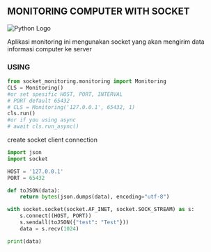 ## MONITORING COMPUTER WITH SOCKET
![Python Logo](https://www.python.org/static/community_logos/python-logo.png "Sample inline image")

Aplikasi monitoring ini mengunakan socket yang akan mengirim data informasi computer ke server


### USING
```python
from socket_monitoring.monitoring import Monitoring
CLS = Monitoring()
#or set spesific HOST, PORT, INTERVAL
# PORT default 65432
# CLS = Monitoring('127.0.0.1', 65432, 1) 
cls.run()
#or if you using async 
# await cls.run_async()
```

create socket client connection
```python
import json
import socket

HOST = '127.0.0.1'
PORT = 65432

def toJSON(data):
    return bytes(json.dumps(data), encoding="utf-8")

with socket.socket(socket.AF_INET, socket.SOCK_STREAM) as s:
    s.connect((HOST, PORT))
    s.sendall(toJSON({"test": "Test"}))
    data = s.recv(1024)

print(data)
```